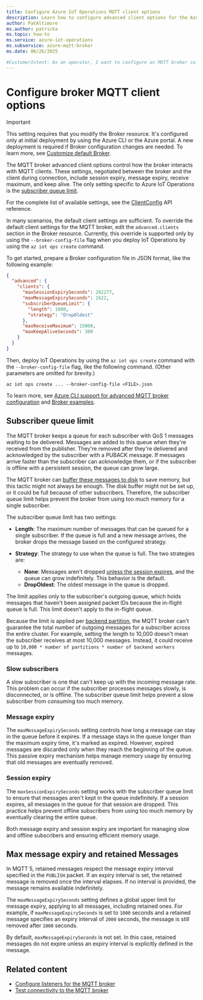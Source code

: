 ```yaml
---
title: Configure Azure IoT Operations MQTT client options
description: Learn how to configure advanced client options for the Azure IoT Operations MQTT broker, like session expiry, message expiry, receive maximum, and subscriber queue limit.
author: PatAltimore
ms.author: patricka
ms.topic: how-to
ms.service: azure-iot-operations
ms.subservice: azure-mqtt-broker
ms.date: 06/26/2025

#CustomerIntent: As an operator, I want to configure an MQTT broker so that I can control MQTT client interactions.
---
```


# Configure broker MQTT client options

> [!IMPORTANT]
> This setting requires that you modify the Broker resource. It's configured only at initial deployment by using the Azure CLI or the Azure portal. A new deployment is required if Broker configuration changes are needed. To learn more, see [Customize default Broker](./overview-broker.md#customize-default-broker).

The MQTT broker advanced client options control how the broker interacts with MQTT clients. These settings, negotiated between the broker and the client during connection, include session expiry, message expiry, receive maximum, and keep alive. The only setting specific to Azure IoT Operations is the [subscriber queue limit](#subscriber-queue-limit).

For the complete list of available settings, see the [ClientConfig](/rest/api/iotoperations/broker/create-or-update#clientconfig) API reference.

In many scenarios, the default client settings are sufficient. To override the default client settings for the MQTT broker, edit the `advanced.clients` section in the Broker resource. Currently, this override is supported only by using the `--broker-config-file` flag when you deploy IoT Operations by using the `az iot ops create` command.

To get started, prepare a Broker configuration file in JSON format, like the following example:


```json
{
  "advanced": {
    "clients": {
      "maxSessionExpirySeconds": 282277,
      "maxMessageExpirySeconds": 1622,
      "subscriberQueueLimit": {
        "length": 1000,
        "strategy": "DropOldest"
      },
      "maxReceiveMaximum": 15000,
      "maxKeepAliveSeconds": 300
    }
  }
}
```

Then, deploy IoT Operations by using the `az iot ops create` command with the `--broker-config-file` flag, like the following command. (Other parameters are omitted for brevity.)

```azurecli
az iot ops create ... --broker-config-file <FILE>.json
```

To learn more, see [Azure CLI support for advanced MQTT broker configuration](https://aka.ms/aziotops-broker-config) and [Broker examples](/rest/api/iotoperations/broker/create-or-update#examples).

## Subscriber queue limit

The MQTT broker keeps a queue for each subscriber with QoS 1 messages waiting to be delivered. Messages are added to this queue when they're received from the publisher. They're removed after they're delivered and acknowledged by the subscriber with a PUBACK message. If messages arrive faster than the subscriber can acknowledge them, or if the subscriber is offline with a persistent session, the queue can grow large.

The MQTT broker can [buffer these messages to disk](./howto-disk-backed-message-buffer.md) to save memory, but this tactic might not always be enough. The disk buffer might not be set up, or it could be full because of other subscribers. Therefore, the subscriber queue limit helps prevent the broker from using too much memory for a single subscriber.

The subscriber queue limit has two settings:

- **Length**: The maximum number of messages that can be queued for a single subscriber. If the queue is full and a new message arrives, the broker drops the message based on the configured strategy.
- **Strategy**: The strategy to use when the queue is full. The two strategies are:

  - **None**: Messages aren't dropped [unless the session expires](#session-expiry), and the queue can grow indefinitely. This behavior is the default.
  - **DropOldest**: The oldest message in the queue is dropped.

The limit applies only to the subscriber's outgoing queue, which holds messages that haven't been assigned packet IDs because the in-flight queue is full. This limit doesn't apply to the in-flight queue.

Because the limit is applied per [backend partition](./howto-configure-availability-scale.md#backend-chain), the MQTT broker can't guarantee the total number of outgoing messages for a subscriber across the entire cluster. For example, setting the length to 10,000 doesn't mean the subscriber receives at most 10,000 messages. Instead, it could receive up to `10,000 * number of partitions * number of backend workers` messages.

### Slow subscribers

A slow subscriber is one that can't keep up with the incoming message rate. This problem can occur if the subscriber processes messages slowly, is disconnected, or is offline. The subscriber queue limit helps prevent a slow subscriber from consuming too much memory.

### Message expiry

The `maxMessageExpirySeconds` setting controls how long a message can stay in the queue before it expires. If a message stays in the queue longer than the maximum expiry time, it's marked as expired. However, expired messages are discarded only when they reach the beginning of the queue. This passive expiry mechanism helps manage memory usage by ensuring that old messages are eventually removed.

### Session expiry

The `maxSessionExpirySeconds` setting works with the subscriber queue limit to ensure that messages aren't kept in the queue indefinitely. If a session expires, all messages in the queue for that session are dropped. This practice helps prevent offline subscribers from using too much memory by eventually clearing the entire queue.

Both message expiry and session expiry are important for managing slow and offline subscribers and ensuring efficient memory usage.

## Max message expiry and retained Messages

In MQTT 5, retained messages respect the message expiry interval specified in the `PUBLISH` packet. If an expiry interval is set, the retained message is removed once the interval elapses. If no interval is provided, the message remains available indefinitely.

The `maxMessageExpirySeconds` setting defines a global upper limit for message expiry, applying to all messages, including retained ones. For example, if `maxMessageExpirySeconds` is set to `1000` seconds and a retained message specifies an expiry interval of `2000` seconds, the message is still removed after `1000` seconds.

By default, `maxMessageExpirySeconds` is not set. In this case, retained messages do not expire unless an expiry interval is explicitly defined in the message.

## Related content

- [Configure listeners for the MQTT broker](./howto-configure-brokerlistener.md)
- [Test connectivity to the MQTT broker](./howto-test-connection.md)
